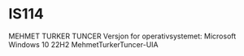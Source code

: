 # IS114
MEHMET TURKER TUNCER
Versjon for operativsystemet: Microsoft Windows 10 22H2
MehmetTurkerTuncer-UIA
